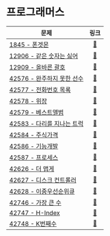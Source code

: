 # 프로그래머스

| 문제                            |                                  링크                                   |
|-------------------------------|:---------------------------------------------------------------------:|
| [1845 - 폰겟몬](./1845)          | [🔗](https://school.programmers.co.kr/learn/courses/30/lessons/1845)  |
| [12906 - 같은 숫자는 싫어](./12906)  | [🔗](https://school.programmers.co.kr/learn/courses/30/lessons/12906) |
| [12909 - 올바른 괄호](./12909)     | [🔗](https://school.programmers.co.kr/learn/courses/30/lessons/12909) |
| [42576 - 완주하지 못한 선수](./42576) | [🔗](https://school.programmers.co.kr/learn/courses/30/lessons/42576) |
| [42577 - 전화번호 목록](./42577)    | [🔗](https://school.programmers.co.kr/learn/courses/30/lessons/42577) |
| [42578 - 위장](./42578)         | [🔗](https://school.programmers.co.kr/learn/courses/30/lessons/42578) |
| [42579 - 베스트앨범](./42579)      | [🔗](https://school.programmers.co.kr/learn/courses/30/lessons/42579) |
| [42583 - 다리를 지나는 트럭](./42583) | [🔗](https://school.programmers.co.kr/learn/courses/30/lessons/42583) |
| [42584 - 주식가격](./42584)       | [🔗](https://school.programmers.co.kr/learn/courses/30/lessons/42584) |
| [42586 - 기능개발](./42586)       | [🔗](https://school.programmers.co.kr/learn/courses/30/lessons/42586) |
| [42587 - 프로세스](./42587)       | [🔗](https://school.programmers.co.kr/learn/courses/30/lessons/42587) |
| [42626 - 더 맵게](./42626)       | [🔗](https://school.programmers.co.kr/learn/courses/30/lessons/42626) |
| [42627 - 디스크 컨트롤러](./42627)   | [🔗](https://school.programmers.co.kr/learn/courses/30/lessons/42627) |
| [42628 - 이중우선순위큐](./42628)    | [🔗](https://school.programmers.co.kr/learn/courses/30/lessons/42628) |
| [42746 - 가장 큰 수](./42746)     | [🔗](https://school.programmers.co.kr/learn/courses/30/lessons/42746) |
| [42747 - H-Index](./42747)    | [🔗](https://school.programmers.co.kr/learn/courses/30/lessons/42747) |
| [42748 - K번째수](./42748)       | [🔗](https://school.programmers.co.kr/learn/courses/30/lessons/42748) |
